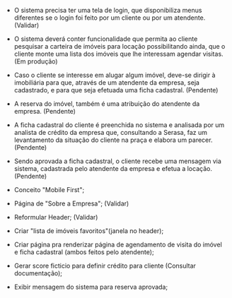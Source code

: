 - O sistema precisa ter uma tela de login, que disponibiliza menus diferentes se o login foi feito por um cliente ou por um atendente. (Validar)
- O sistema deverá conter funcionalidade que permita ao cliente pesquisar a carteira de imóveis para locação possibilitando ainda, que o cliente monte uma lista dos imóveis que lhe interessam agendar visitas. (Em produção)
- Caso o cliente se interesse em alugar algum imóvel, deve-se dirigir à imobiliária para que, através de um atendente da empresa, seja cadastrado, e para que seja efetuada uma ficha cadastral. (Pendente)
- A reserva do imóvel, também é uma atribuição do atendente da empresa. (Pendente)
- A ficha cadastral do cliente é preenchida no sistema e analisada por um analista de crédito da empresa que, consultando a Serasa, faz um levantamento da situação do cliente na praça e elabora um parecer. (Pendente)
- Sendo aprovada a ficha cadastral, o cliente recebe uma mensagem via sistema, cadastrada pelo atendente da empresa e efetua a locação. (Pendente)


- Conceito "Mobile First";
- Página de "Sobre a Empresa"; (Validar)
- Reformular Header; (Validar)
- Criar "lista de imóveis favoritos"(janela no header);
- Criar página pra renderizar página de agendamento de visita do imóvel e ficha cadastral (ambos feitos pelo atendente);
- Gerar score ficticio para definir crédito para cliente (Consultar documentação);
- Exibir mensagem do sistema para reserva aprovada;